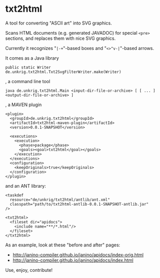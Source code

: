 # txt2html

A tool for converting "ASCII art" into SVG graphics.

Scans HTML documents (e.g. generated JAVADOC) for special `<pre>` sections, and replaces them with nice SVG graphics.

Currently it recognizes "`|-+`"-based boxes and "`<>^v-|`"-based arrows.

It comes as a Java library

    public static Writer de.unkrig.txt2html.Txt2SvgFilterWriter.make(Writer)

, a command line tool

    java de.unkrig.txt2html.Main <input-dir-file-or-archive> [ [ ... ] <output-dir-file-or-archive> ]

, a MAVEN plugin

    <plugin>
      <groupId>de.unkrig.txt2html</groupId>
      <artifactId>txt2html-maven-plugin</artifactId>
      <version>0.0.1-SNAPSHOT</version>

      <executions>
        <execution>
          <phase>package</phase>
          <goals><goal>txt2html</goal></goals>
        </execution>
      </executions>
      <configuration>
        <keepOriginals>true</keepOriginals>
      </configuration>
    </plugin>

and an ANT library:

    <taskdef
      resource="de/unkrig/txt2html/antlib/ant.xml"
      classpath="path/to/txt2html-antlib-0.0.1-SNAPSHOT-antlib.jar"
    />

    <txt2html>
      <fileset dir="apidocs">
        <include name="**/*.html"/>
      </fileset>
    </txt2html>

As an example, look at these "before and after" pages:

* http://janino-compiler.github.io/janino/apidocs/index-orig.html
* http://janino-compiler.github.io/janino/apidocs/index.html

Use, enjoy, contribute!
